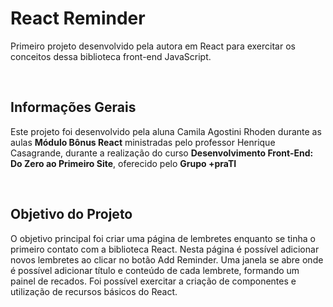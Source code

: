 # React Reminder
<p align="left">Primeiro projeto desenvolvido pela autora em React para exercitar os conceitos dessa biblioteca front-end JavaScript.</p>
<br>

## Informações Gerais
<p align="left">Este projeto foi desenvolvido pela aluna Camila Agostini Rhoden durante as aulas <strong>Módulo Bônus React</strong> ministradas pelo professor Henrique Casagrande, durante a realização do curso <strong>Desenvolvimento Front-End: Do Zero ao Primeiro Site</strong>, oferecido pelo <strong>Grupo +praTI</strong></p>
<br>

## Objetivo do Projeto
<p align="left">O objetivo principal foi criar uma página de lembretes enquanto se tinha o primeiro contato com a biblioteca React. Nesta página é possível adicionar novos lembretes ao clicar no botão Add Reminder. Uma janela se abre onde é possível adicionar título e conteúdo de cada lembrete, formando um painel de recados. Foi possível exercitar a criação de componentes e utilização de recursos básicos do React.</p>
<br>
